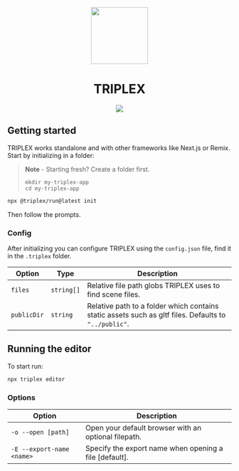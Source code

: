 <p align="center">
  <a href="#">
    <picture>
      <image width="128" height="128" src="https://user-images.githubusercontent.com/6801309/220534156-eb195365-a438-4233-b83c-a5463c57b1e9.png" />
    </picture>
  </a>
  <h1 align="center">TRIPLEX</h1>
</p>

<p align="center">
  <img src="https://user-images.githubusercontent.com/6801309/220804091-727e8d3c-d726-4244-8bd0-e30b97a2be06.png" />
</p>

## Getting started

TRIPLEX works standalone and with other frameworks like Next.js or Remix.
Start by initializing in a folder:

> **Note** - Starting fresh? Create a folder first.
>
> ```
> mkdir my-triplex-app
> cd my-triplex-app
> ```

```sh
npx @triplex/run@latest init
```

Then follow the prompts.

### Config

After initializing you can configure TRIPLEX using the `config.json` file,
find it in the `.triplex` folder.

| Option      | Type       | Description                                                                                           |
| ----------- | ---------- | ----------------------------------------------------------------------------------------------------- |
| `files`     | `string[]` | Relative file path globs TRIPLEX uses to find scene files.                                            |
| `publicDir` | `string`   | Relative path to a folder which contains static assets such as gltf files. Defaults to `"../public"`. |

## Running the editor

To start run:

```sh
npx triplex editor
```

### Options

| Option                    | Description                                            |
| ------------------------- | ------------------------------------------------------ |
| `-o --open [path]`        | Open your default browser with an optional filepath.   |
| `-E --export-name <name>` | Specify the export name when opening a file [default]. |
